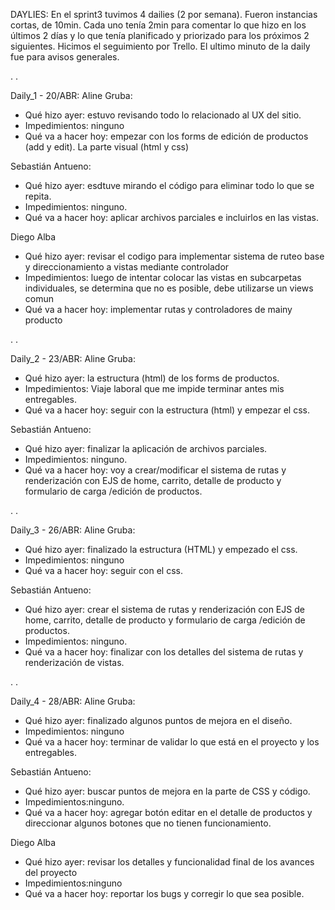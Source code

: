 DAYLIES:
En el sprint3 tuvimos 4 dailies (2 por semana). Fueron instancias cortas, de 10min. Cada uno tenía 2min para comentar lo que hizo en los últimos 2 días y lo que tenía planificado y priorizado para los próximos 2 siguientes. Hicimos el seguimiento por Trello. El ultimo minuto de la daily fue para avisos generales.

.
.

Daily_1 - 20/ABR:
Aline Gruba: 
- Qué hizo ayer: estuvo revisando todo lo relacionado al UX del sitio.
- Impedimientos: ninguno
- Qué va a hacer hoy: empezar con los forms de edición de productos (add y edit). La parte visual (html y css)

Sebastián Antueno:
- Qué hizo ayer: esdtuve mirando el código para eliminar todo lo que se repita.
- Impedimientos: ninguno.
- Qué va a hacer hoy: aplicar archivos parciales e incluirlos en las vistas.

Diego Alba
- Qué hizo ayer: revisar el codigo para implementar sistema de ruteo base y direccionamiento a vistas mediante controlador
- Impedimientos: luego de intentar colocar las vistas en subcarpetas individuales, se determina que no es posible, debe utilizarse un views comun
- Qué va a hacer hoy: implementar rutas y controladores de mainy producto 

.
.

Daily_2 - 23/ABR:
Aline Gruba: 
- Qué hizo ayer: la estructura (html) de los forms de productos.
- Impedimientos: Viaje laboral que me impide terminar antes mis entregables.
- Qué va a hacer hoy: seguir con la estructura (html) y empezar el css.

Sebastián Antueno:
- Qué hizo ayer: finalizar la aplicación de archivos parciales.
- Impedimientos: ninguno.
- Qué va a hacer hoy: voy a crear/modificar el sistema de rutas y renderización con EJS de home, carrito, detalle de producto y formulario de carga /edición de productos.

.
.

Daily_3 - 26/ABR:
Aline Gruba: 
- Qué hizo ayer: finalizado la estructura (HTML) y empezado el css.
- Impedimientos: ninguno
- Qué va a hacer hoy: seguir con el css.

Sebastián Antueno:
- Qué hizo ayer: crear el sistema de rutas y renderización con EJS de home, carrito, detalle de producto y formulario de carga /edición de productos.
- Impedimientos: ninguno.
- Qué va a hacer hoy: finalizar con los detalles del sistema de rutas y renderización de vistas.

.
.

Daily_4 - 28/ABR:
Aline Gruba: 
- Qué hizo ayer: finalizado algunos puntos de mejora en el diseño.
- Impedimientos: ninguno
- Qué va a hacer hoy: terminar de validar lo que está en el proyecto y los entregables.

Sebastián Antueno:
- Qué hizo ayer: buscar puntos de mejora en la parte de CSS y código.
- Impedimientos:ninguno.
- Qué va a hacer hoy: agregar botón editar en el detalle de productos y direccionar algunos botones que no tienen funcionamiento.

Diego Alba
- Qué hizo ayer: revisar los detalles y funcionalidad final de los avances del proyecto
- Impedimientos:ninguno
- Qué va a hacer hoy: reportar los bugs y corregir lo que sea posible.

